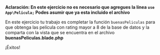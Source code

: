 **Aclaración: En este ejercicio no es necesario que agregues la línea `use App\Pelicula;` Podes asumir que ya esta incluido el archivo**

En este ejercicio tu trabajo es completar la función `buenasPeliculas` para que obtenga las película con rating mayor a 8 de la base de datos y la comparta con la vista que se encuentra en el archivo **buenasPeliculas.blade.php**

¡Éxitos!
